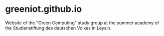 # greeniot.github.io
Website of the "Green Computing" study group at the summer academy of the Studienstiftung des deutschen Volkes in Leysin.
